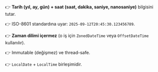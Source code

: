 👉 **Tarih (yıl, ay, gün) + saat (saat, dakika, saniye, nanosaniye)** bilgisini tutar.

👉 ISO-8601 standardına uyar: `2025-09-12T20:45:30.123456789`.

👉 **Zaman dilimi içermez** (o iş için `ZonedDateTime` veya `OffsetDateTime` kullanılır).

👉 Immutable (değişmez) ve thread-safe.

👉 `LocalDate` + `LocalTime` birleşimidir.